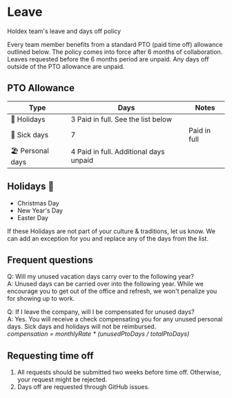 # Leave
Holdex team's leave and days off policy

Every team member benefits from a standard PTO (paid time off) allowance outlined below.
The policy comes into force after 6 months of collaboration.
Leaves requested before the 6 months period are unpaid.
Any days off outside of the PTO allowance are unpaid.

## PTO Allowance

| Type | Days |	Notes |
|--|--|--|
| 🎄 Holidays	| 3	Paid in full. See the list below |
| 🤒 Sick days | 7	| Paid in full | 
| 🏖️ Personal days | 4	Paid in full. Additional days unpaid |

## Holidays 🎄 
- Christmas Day
- New Year's Day
- Easter Day

If these Holidays are not part of your culture & traditions, let us know. We can add an exception for you and replace any of the days from the list.

## Frequent questions
Q: Will my unused vacation days carry over to the following year?  
A: Unused days can be carried over into the following year. While we encourage you to get out of the office and refresh, we won't penalize you for showing up to work.  

Q: If I leave the company, will I be compensated for unused days?  
A: Yes. You will receive a check compensating you for any unused personal days. Sick days and holidays will not be reimbursed.  
_compensation = monthlyRate * (unusedPtoDays / totalPtoDays)_  

## Requesting time off
1. All requests should be submitted two weeks before time off. 
Otherwise, your request might be rejected.
2. Days off are requested through GitHub issues.
